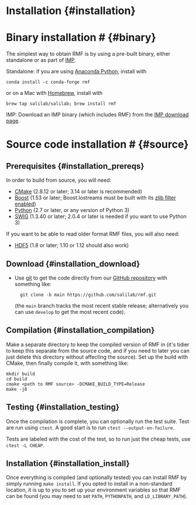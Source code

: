 Installation {#installation}
============

# Binary installation # {#binary}

The simplest way to obtain RMF is by using a pre-built binary, either
standalone or as part of [IMP](https://integrativemodeling.org).

Standalone: if you are using [Anaconda Python](https://www.anaconda.com/), install with

    conda install -c conda-forge rmf

or on a Mac with [Homebrew](https://brew.sh/), install with

    brew tap salilab/salilab; brew install rmf

IMP: Download an IMP binary (which includes RMF) from the
[IMP download page](https://integrativemodeling.org/download.html).

# Source code installation # {#source}

## Prerequisites {#installation_prereqs}

In order to build from source, you will need:

- [CMake](https://cmake.org) (2.8.12 or later; 3.14 or later is recommended)
- [Boost](https://www.boost.org) (1.53 or later; Boost.Iostreams must be built
  with its [zlib filter enabled](https://www.boost.org/doc/libs/1_67_0/libs/iostreams/doc/installation.html))
- [Python](https://www.python.org) (2.7 or later, or any version of Python 3)
- [SWIG](http://www.swig.org) (1.3.40 or later; 2.0.4 or later is needed
  if you want to use Python 3)

If you want to be able to read older format RMF files, you will also need:

- [HDF5](https://support.hdfgroup.org/HDF5/) (1.8 or later; 1.10 or 1.12
  should also work)

## Download {#installation_download}

- Use [git](https://git-scm.com/) to get the code
  directly from our [GitHub repository](https://github.com/salilab/rmf)
  with something like:

        git clone -b main https://github.com/salilab/rmf.git

  (the `main` branch tracks the most recent stable
  release; alternatively you can use `develop` to get the most recent code).

## Compilation {#installation_compilation}

Make a separate directory to keep the compiled version of RMF in (it's tidier
to keep this separate from the source code, and if you need to later you can
just delete this directory without affecting the source). Set up the build
with CMake, then finally compile it, with something like:

    mkdir build
    cd build
    cmake <path to RMF source> -DCMAKE_BUILD_TYPE=Release
    make -j8

## Testing {#installation_testing}
Once the compilation is complete, you can optionally run the test suite.
Test are run using `ctest`. A good start is to run `ctest --output-on-failure`.

Tests are labeled with the cost of the test, so to run just the cheap tests,
use `ctest -L CHEAP`.

## Installation {#installation_install}

Once everything is compiled (and optionally tested) you can install RMF
by simply running `make install`. If you opted to install in a non-standard
location, it is up to you to set up your environment variables so that RMF
can be found (you may need to set `PATH`, `PYTHONPATH`, and `LD_LIBRARY_PATH`).
